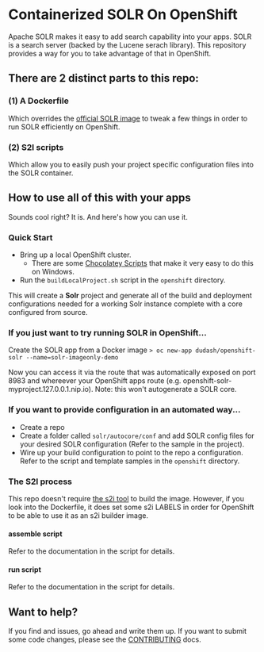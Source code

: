 # Containerized SOLR On OpenShift
Apache SOLR makes it easy to add search capability into your apps.  SOLR is a search server (backed by the Lucene serach library).  This repository provides a way for you to take advantage of that in OpenShift.

## There are 2 distinct parts to this repo:
   
### (1) A Dockerfile

Which overrides the [official SOLR image][2] to tweak a few things in order to run SOLR efficiently on OpenShift.  

### (2) S2I scripts

Which allow you to easily push your project specific configuration files into the SOLR container.

## How to use all of this with your apps
Sounds cool right?  It is.  And here's how you can use it.

### Quick Start
* Bring up a local OpenShift cluster.
  * There are some [Chocolatey Scripts](https://github.com/WadeBarnes/dev-tools/tree/master/chocolatey) that make it very easy to do this on Windows.
* Run the `buildLocalProject.sh` script in the `openshift` directory.

This will create a **Solr** project and generate all of the build and deployment configurations needed for a working Solr instance complete with a core configured from source.

### If you just want to try running SOLR in OpenShift...

Create the SOLR app from a Docker image
`> oc new-app dudash/openshift-solr --name=solr-imageonly-demo`

Now you can access it via the route that was automatically exposed on port 8983 and whereever your OpenShift apps route (e.g. openshift-solr-myproject.127.0.0.1.nip.io).  Note: this won't autogenerate a SOLR core.

### If you want to provide configuration in an automated way...
* Create a repo
* Create a folder called `solr/autocore/conf` and add SOLR config files for your desired SOLR configuration
  (Refer to the sample in the project).
* Wire up your build configuration to point to the repo a configuration.  Refer to the script and template samples in the `openshift` directory.

### The S2I process
This repo doesn't require [the s2i tool](https://github.com/openshift/source-to-image) to build the image.  However, if you look into the Dockerfile, it does set some s2i LABELS in order for OpenShift to be able to use it as an s2i builder image.

#### assemble script
Refer to the documentation in the script for details.

#### run script
Refer to the documentation in the script for details.

## Want to help?
If you find and issues, go ahead and write them up.  If you want to submit some code changes, please see the [CONTRIBUTING][3] docs.


[1]: https://github.com/docker-solr/docker-solr
[2]: https://store.docker.com/images/f4e3929d-d8bc-491e-860c-310d3f40fff2?tab=description
[3]: ./CONTRIBUTING.md
